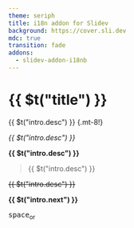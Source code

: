 ```yaml
---
theme: seriph
title: i18n addon for Slidev
background: https://cover.sli.dev
mdc: true
transition: fade
addons:
  - slidev-addon-i18nb
---
```


# {{ $t("title") }}

<div
  v-click
  v-motion
    :initial="{ opacity: 1, x: -80 }"
    :enter="{ x: 0 }"
    :click-5="{ opacity: 0, transition: { duration: 500 } }"
>

{{ $t("intro.desc") }} {.mt-8!}

</div>

<div
  v-click
  v-motion
    :initial="{ opacity: 1, y: -80 }"
    :enter="{ y: 0 }"
    :click-5="{ opacity: 0, transition: { delay: 300, duration: 500 } }"
>

*{{ $t("intro.desc") }}*

</div>

<div
  v-click
  v-motion
    :initial="{ opacity: 1, x: 100 }"
    :enter="{ x: 0 }"
    :click-5="{ opacity: 0, transition: { delay: 600, duration: 500 } }"
>

**{{ $t("intro.desc") }}**

</div>

<div
  v-click
  v-motion
    :initial="{ opacity: 1, y: 100 }"
    :enter="{ y: 0 }"
    :click-5="{ opacity: 0, transition: { delay: 900, duration: 500 } }"
>

> {{ $t("intro.desc") }}

</div>

<div
  v-click
  v-motion
    :initial="{ opacity: 1 }"
    :click-5="{ opacity: 0, transition: { delay: 1200, duration: 500 } }"
>

~~{{ $t("intro.desc") }}~~

</div>

<div @click="$slidev.nav.next" class="abs-b mb-1 w-1/2 cursor-pointer rounded-lg mx-auto flex flex-row justify-center items-center gap-1" bg="white op-10" hover:bg="op-20"
  v-motion
    :initial="{ opacity: 1 }"
    :click-5="{ opacity: 0, transition: { delay: 1200, duration: 500 } }"
>

  <div>

  **{{ $t("intro.next") }}**

  </div>

  <div>
    <carbon:interface-usage />
  </div>

  <div mb-2>
    <kbd>space</kbd><sub ml-1>or</sub>
  </div>

  <div>
    <lucide:mouse-pointer-click />
  </div>

</div>

<div v-if="$clicks === 5" class="absolute left-1/2 top-1/2"
  v-motion
    :initial="{ opacity: 0, scale: 1, y: -200 }"
    :click-5="{ opacity: 1, scale: 8, y: 0, transition: { delay: 1500, duration: 1000 } }"
>
  <a href="https://github.com/LarchLiu/slidev-addon-i18n" target="_blank" class="slidev-icon-btn">
    <carbon:logo-github />
  </a>
</div>
<!--
This is note
-->
